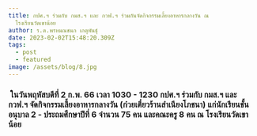 ```yaml
---
title: กปศ.ฯ ร่วมกับ กมส.ฯ และ กวฟ.ฯ ร่วมกันจัดกิจกรรมเลี้ยงอาหารกลางวัน ณ
  โรงเรียนวัดเขาน้อย
author: ร.ต.พรหมณชนก เกตุพันธุ์
date: 2023-02-02T15:48:20.309Z
tags:
  - post
  - featured
image: /assets/blog/8.jpg
---
```


###  ในวันพฤหัสบดีที่ 2 ก.พ. 66 เวลา 1030 - 1230 กปศ.ฯ ร่วมกับ กมส.ฯ และ กวฟ.ฯ จัดกิจกรรมเลี้ยงอาหารกลางวัน (ก๋วยเตี๋ยวร้านสำเนียงโภชนา) แก่นักเรียนชั้นอนุบาล 2 - ประถมศึกษาปีที่ 6 จำนวน 75 คน และคณะครู 8 คน ณ โรงเรียนวัดเขาน้อย
